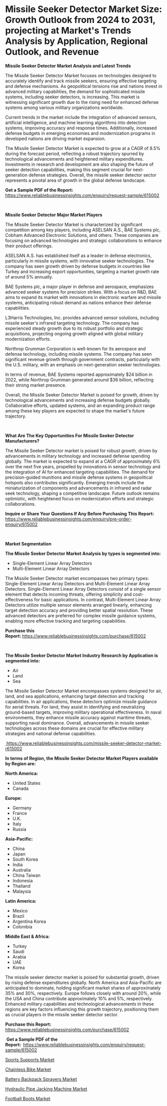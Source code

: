 <p><h1>Missile Seeker Detector Market Size: Growth Outlook from 2024 to 2031, projecting at Market's Trends Analysis by Application, Regional Outlook, and Revenue</h1></p><p><strong>Missile Seeker Detector Market Analysis and Latest Trends</strong></p>
<p><p>The Missile Seeker Detector Market focuses on technologies designed to accurately identify and track missile seekers, ensuring effective targeting and defense mechanisms. As geopolitical tensions rise and nations invest in advanced military capabilities, the demand for sophisticated missile systems, including seeker detectors, is increasing. This market is witnessing significant growth due to the rising need for enhanced defense systems among various military organizations worldwide. </p><p>Current trends in the market include the integration of advanced sensors, artificial intelligence, and machine learning algorithms into detection systems, improving accuracy and response times. Additionally, increased defense budgets in emerging economies and modernization programs in developed nations are driving market expansion. </p><p>The Missile Seeker Detector Market is expected to grow at a CAGR of 8.5% during the forecast period, reflecting a robust trajectory spurred by technological advancements and heightened military expenditures. Investments in research and development are also shaping the future of seeker detection capabilities, making this segment crucial for next-generation defense strategies. Overall, the missile seeker detector sector represents a pivotal area of growth in the global defense landscape.</p></p>
<p><strong>Get a Sample PDF of the Report:&nbsp;</strong> <a href="https://www.reliablebusinessinsights.com/enquiry/request-sample/615002?utm_campaign=950&utm_medium=2&utm_source=Github&utm_content=ia&utm_term=11122024&utm_id=missile-seeker-detector">https://www.reliablebusinessinsights.com/enquiry/request-sample/615002</a></p>
<p>&nbsp;</p>
<p><strong>Missile Seeker Detector Major Market Players</strong></p>
<p><p>The Missile Seeker Detector Market is characterized by significant competition among key players, including ASELSAN A.S., BAE Systems plc, Cobham Advanced Electronic Solutions, and others. These companies are focusing on advanced technologies and strategic collaborations to enhance their product offerings.</p><p>ASELSAN A.S. has established itself as a leader in defense electronics, particularly in missile systems, with innovative seeker technologies. The company has seen growth driven by defense budgets in countries like Turkey and increasing export opportunities, targeting a market growth rate of around 5% annually.</p><p>BAE Systems plc, a major player in defense and aerospace, emphasizes advanced seeker systems for precision strikes. With a focus on R&D, BAE aims to expand its market with innovations in electronic warfare and missile systems, anticipating robust demand as nations enhance their defense capabilities.</p><p>L3Harris Technologies, Inc. provides advanced sensor solutions, including missile seeker's infrared targeting technology. The company has experienced steady growth due to its robust portfolio and strategic acquisitions, projecting ongoing growth aligned with global military modernization efforts.</p><p>Northrop Grumman Corporation is well-known for its aerospace and defense technology, including missile systems. The company has seen significant revenue growth through government contracts, particularly with the U.S. military, with an emphasis on next-generation seeker technologies.</p><p>In terms of revenue, BAE Systems reported approximately $24 billion in 2022, while Northrop Grumman generated around $36 billion, reflecting their strong market presence.</p><p>Overall, the Missile Seeker Detector Market is poised for growth, driven by technological advancements and increasing defense budgets globally. Collaborative efforts, updated systems, and an expanding product range among these key players are expected to shape the market's future trajectory.</p></p>
<p>&nbsp;</p>
<p><strong>What Are The Key Opportunities For Missile Seeker Detector Manufacturers?</strong></p>
<p><p>The Missile Seeker Detector market is poised for robust growth, driven by advancements in military technology and increased defense spending globally. The market is expected to expand at a CAGR of approximately 6% over the next five years, propelled by innovations in sensor technology and the integration of AI for enhanced targeting capabilities. The demand for precision-guided munitions and missile defense systems in geopolitical hotspots also contributes significantly. Emerging trends include the miniaturization of components and advancements in infrared and radar seek technology, shaping a competitive landscape. Future outlook remains optimistic, with heightened focus on modernization efforts and strategic collaborations.</p></p>
<p><strong>Inquire or Share Your Questions If Any Before Purchasing This Report:</strong> <a href="https://www.reliablebusinessinsights.com/enquiry/pre-order-enquiry/615002?utm_campaign=950&utm_medium=2&utm_source=Github&utm_content=ia&utm_term=11122024&utm_id=missile-seeker-detector">https://www.reliablebusinessinsights.com/enquiry/pre-order-enquiry/615002</a></p>
<p>&nbsp;</p>
<p><strong>Market Segmentation</strong></p>
<p><strong>The Missile Seeker Detector Market Analysis by types is segmented into:</strong></p>
<p><ul><li>Single-Element Linear Array Detectors</li><li>Multi-Element Linear Array Detectors</li></ul></p>
<p><p>The Missile Seeker Detector market encompasses two primary types: Single-Element Linear Array Detectors and Multi-Element Linear Array Detectors. Single-Element Linear Array Detectors consist of a single sensor element that detects incoming threats, offering simplicity and cost-effectiveness for basic applications. In contrast, Multi-Element Linear Array Detectors utilize multiple sensor elements arranged linearly, enhancing target detection accuracy and providing better spatial resolution. These advanced detectors are preferred for complex missile guidance systems, enabling more effective tracking and targeting capabilities.</p></p>
<p><strong>Purchase this Report:&nbsp;</strong><a href="https://www.reliablebusinessinsights.com/purchase/615002?utm_campaign=950&utm_medium=2&utm_source=Github&utm_content=ia&utm_term=11122024&utm_id=missile-seeker-detector">https://www.reliablebusinessinsights.com/purchase/615002</a></p>
<p>&nbsp;</p>
<p><strong>The Missile Seeker Detector Market Industry Research by Application is segmented into:</strong></p>
<p><ul><li>Air</li><li>Land</li><li>Sea</li></ul></p>
<p><p>The Missile Seeker Detector Market encompasses systems designed for air, land, and sea applications, enhancing target detection and tracking capabilities. In air applications, these detectors optimize missile guidance for aerial threats. For land, they assist in identifying and neutralizing ground-based targets, improving military operational effectiveness. In naval environments, they enhance missile accuracy against maritime threats, supporting naval dominance. Overall, advancements in missile seeker technologies across these domains are crucial for effective military strategies and national defense capabilities.</p></p>
<p><a href="https://www.reliablebusinessinsights.com/missile-seeker-detector-market-r615002?utm_campaign=950&utm_medium=2&utm_source=Github&utm_content=ia&utm_term=11122024&utm_id=missile-seeker-detector">&nbsp;https://www.reliablebusinessinsights.com/missile-seeker-detector-market-r615002</a></p>
<p><strong>In terms of Region, the Missile Seeker Detector Market Players available by Region are:</strong></p>
<p>
    <p> <strong> North America: </strong>
        <ul>
            <li>United States</li>
            <li>Canada</li>
        </ul>
        </p> 
    <p> <strong> Europe: </strong>
        <ul>
            <li>Germany</li>
            <li>France</li>
            <li>U.K.</li>
            <li>Italy</li>
            <li>Russia</li>
        </ul>
        </p> 
    <p> <strong> Asia-Pacific: </strong>
        <ul>
            <li>China</li>
            <li>Japan</li>
            <li>South Korea</li>
            <li>India</li>
            <li>Australia</li>
            <li>China Taiwan</li>
            <li>Indonesia</li>
            <li>Thailand</li>
            <li>Malaysia</li>
        </ul>
        </p> 
    <p> <strong> Latin America: </strong>
        <ul>
            <li>Mexico</li>
            <li>Brazil</li>
            <li>Argentina Korea</li>
            <li>Colombia</li>
        </ul>
        </p> 
    <p> <strong> Middle East & Africa: </strong>
        <ul>
            <li>Turkey</li>
            <li>Saudi</li>
            <li>Arabia</li>
            <li>UAE</li>
            <li>Korea</li>
        </ul>
    </p>
    </p>
<p><p>The missile seeker detector market is poised for substantial growth, driven by rising defense expenditures globally. North America and Asia-Pacific are anticipated to dominate, holding significant market shares of approximately 35% and 30%, respectively. Europe follows closely with around 20%, while the USA and China contribute approximately 10% and 5%, respectively. Enhanced military capabilities and technological advancements in these regions are key factors influencing this growth trajectory, positioning them as crucial players in the missile seeker detector sector.</p></p>
<p><strong>Purchase this Report: </strong><a href="https://www.reliablebusinessinsights.com/purchase/615002?utm_campaign=950&utm_medium=2&utm_source=Github&utm_content=ia&utm_term=11122024&utm_id=missile-seeker-detector">https://www.reliablebusinessinsights.com/purchase/615002</a></p>
<p>&nbsp;<strong>Get a Sample PDF of the Report:&nbsp;&nbsp;</strong><a href="https://www.reliablebusinessinsights.com/enquiry/request-sample/615002?utm_campaign=950&utm_medium=2&utm_source=Github&utm_content=ia&utm_term=11122024&utm_id=missile-seeker-detector">https://www.reliablebusinessinsights.com/enquiry/request-sample/615002</a></p>
<p><strong></strong></p>
<p><p><a href="https://www.linkedin.com/pulse/sports-supports-market-analysis-identifying-key-issues-bujkf?utm_campaign=950&utm_medium=2&utm_source=Github&utm_content=ia&utm_term=11122024&utm_id=missile-seeker-detector">Sports Supports Market</a></p><p><a href="https://www.linkedin.com/pulse/in-depth-chainless-bike-market-report-size-6-cagr-from-2024-wcfyf?utm_campaign=950&utm_medium=2&utm_source=Github&utm_content=ia&utm_term=11122024&utm_id=missile-seeker-detector">Chainless Bike Market</a></p><p><a href="https://github.com/rodinayygacklezi/Market-Research-Report-List-1/blob/main/battery-backpack-sprayers-market.md?utm_campaign=950&utm_medium=2&utm_source=Github&utm_content=ia&utm_term=11122024&utm_id=missile-seeker-detector">Battery Backpack Sprayers Market</a></p><p><a href="https://github.com/hammelximalschid/Market-Research-Report-List-1/blob/main/hydraulic-pipe-jacking-machine-market.md?utm_campaign=950&utm_medium=2&utm_source=Github&utm_content=ia&utm_term=11122024&utm_id=missile-seeker-detector">Hydraulic Pipe Jacking Machine Market</a></p><p><a href="https://www.linkedin.com/pulse/late-mark-research-ceirf?utm_campaign=950&utm_medium=2&utm_source=Github&utm_content=ia&utm_term=11122024&utm_id=missile-seeker-detector">Football Boots Market</a></p></p>